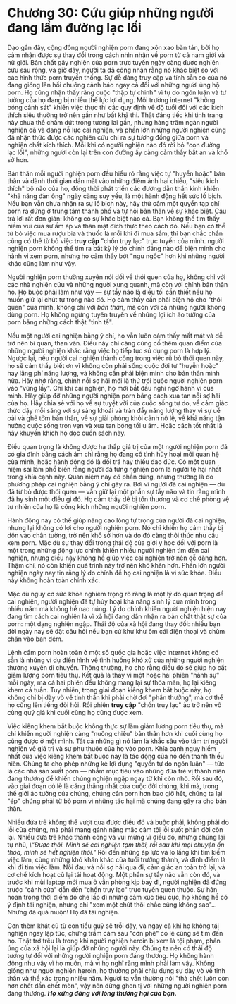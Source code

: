 # Chương 30: Cứu giúp những người đang lầm đường lạc lối

Dạo gần đây, cộng đồng người nghiện porn đang xôn xao bàn tán, bởi họ cảm nhận được sự thay đổi trong cách nhìn nhận về porn từ cả nam giới và nữ giới. Bản chất gây nghiện của porn trực tuyến ngày càng được nghiên cứu sâu rộng, và giờ đây, người ta đã công nhận rằng nó khác biệt so với các hình thức porn truyền thống. Sự dễ dàng truy cập và tính sẵn có của nó đang gióng lên hồi chuông cảnh báo ngay cả đối với những người ủng hộ porn. Họ cũng nhận thấy rằng cuộc "thập tự chinh" vì tự do ngôn luận và tư tưởng của họ đang bị nhiều thế lực lợi dụng. Môi trường internet "không bóng cảnh sát" khiến việc thực thi các quy định về độ tuổi đối với các kích thích siêu thường trở nên gần như bất khả thi. Thật đáng tiếc khi tình trạng này chưa thể chấm dứt trong tương lai gần, nhưng hàng trăm ngàn người nghiện đã và đang nỗ lực cai nghiện, và phần lớn những người nghiện cũng đã nhận thức được các nghiên cứu chỉ ra sự tương đồng giữa porn và nghiện chất kích thích. Mỗi khi có người nghiện nào đó rời bỏ "con đường lạc lối", những người còn lại trên con đường ấy càng cảm thấy bất an và khổ sở hơn.

Bản thân mỗi người nghiện porn đều hiểu rõ rằng việc tự "huyễn hoặc" bản thân và dành thời gian dán mắt vào những điểm ảnh hai chiều, "siêu kích thích" bộ não của họ, đồng thời phát triển các đường dẫn thần kinh khiến "khả năng đàn ông" ngày càng suy yếu, là một hành động hết sức lố bịch. Nếu bạn vẫn chưa nhận ra sự lố bịch này, hãy thử cầm một quyển tạp chí porn ra đứng ở trung tâm thành phố và tự hỏi bản thân về sự khác biệt. Câu trả lời rất đơn giản: không có sự khác biệt nào cả. Bạn không thể tìm thấy niềm vui của sự ấm áp và thân mật đích thực theo cách đó. Nếu bạn có thể từ bỏ việc mua rượu bia và thuốc lá mỗi khi đi mua sắm, thì bạn chắc chắn cũng có thể từ bỏ việc **truy cập** "chốn trụy lạc" trực tuyến của mình. người nghiện porn không thể tìm ra bất kỳ lý do chính đáng nào để biện minh cho hành vi xem porn, nhưng họ cảm thấy bớt "ngu ngốc" hơn khi những người khác cũng làm như vậy.

Người nghiện porn thường xuyên nói dối về thói quen của họ, không chỉ với các nhà nghiên cứu và những người xung quanh, mà còn với chính bản thân họ. Họ buộc phải làm như vậy — sự tẩy não là điều tối cần thiết nếu họ muốn giữ lại chút tự trọng nào đó. Họ cảm thấy cần phải biện hộ cho "thói quen" của mình, không chỉ với *bản thân*, mà còn với cả những người không dùng porn. Họ không ngừng tuyên truyền về những lợi ích ảo tưởng của porn bằng những cách thật "tinh tế".

Nếu một người cai nghiện bằng ý chí, họ vẫn luôn cảm thấy mất mát và dễ trở nên bi quan, than vãn. Điều này chỉ càng củng cố thêm quan điểm của những người nghiện khác rằng việc họ tiếp tục sử dụng porn là hợp lý. Ngược lại, nếu người cai nghiện thành công trong việc rũ bỏ thói quen này, họ sẽ cảm thấy biết ơn vì không còn phải sống cuộc đời tự "huyễn hoặc" hay lãng phí năng lượng, và không cần phải biện minh cho bản thân mình nữa. Hãy nhớ rằng, chính nỗi sợ hãi mới là thứ trói buộc người nghiện porn vào "vũng lầy". Chỉ khi cai nghiện, họ mới bắt đầu nghi ngờ hành vi của mình. Hãy giúp đỡ những người nghiện porn bằng cách xua tan nỗi sợ hãi của họ. Hãy chia sẻ với họ về sự tuyệt vời của cuộc sống tự do, về cảm giác thức dậy mỗi sáng với sự sảng khoái và tràn đầy năng lượng thay vì sự uể oải và ghê tởm bản thân, về sự giải phóng khỏi cảnh nô lệ, về khả năng tận hưởng cuộc sống trọn vẹn và xua tan bóng tối u ám. Hoặc cách tốt nhất là hãy khuyến khích họ đọc cuốn sách này.

Điều quan trọng là không được hạ thấp giá trị của một người nghiện porn đã có gia đình bằng cách ám chỉ rằng họ đang cố tình hủy hoại mối quan hệ của mình, hoặc hành động đó là dối trá hay thiếu đạo đức. Có một quan niệm sai lầm phổ biến rằng người đã từng nghiện porn là người tệ hại nhất trong khía cạnh này. Quan niệm này có phần đúng, nhưng thường là do phương pháp cai nghiện bằng ý chí gây ra. Bởi vì người đã cai nghiện — dù đã từ bỏ được thói quen — vẫn giữ lại một phần sự tẩy não và tin rằng mình đã hy sinh một điều gì đó. Họ cảm thấy dễ bị tổn thương và cơ chế phòng vệ tự nhiên của họ là công kích những người nghiện porn.

Hành động này có thể giúp nâng cao lòng tự trọng của người đã cai nghiện, nhưng lại không có lợi cho người nghiện porn. Nó chỉ khiến họ cảm thấy bị dồn vào chân tường, trở nên khổ sở hơn và do đó càng thôi thúc nhu cầu xem porn. Mặc dù sự thay đổi trong thái độ của giới y học đối với porn là một trong những động lực chính khiến nhiều người nghiện tìm đến cai nghiện, nhưng điều này không hề giúp việc cai nghiện trở nên dễ dàng hơn. Thậm chí, nó còn khiến quá trình này trở nên khó khăn hơn. Phần lớn người nghiện ngày nay tin rằng lý do chính để họ cai nghiện là vì sức khỏe. Điều này không hoàn toàn chính xác.

Mặc dù nguy cơ sức khỏe nghiêm trọng rõ ràng là một lý do quan trọng để cai nghiện, người nghiện đã tự hủy hoại khả năng sinh lý của mình trong nhiều năm mà không hề nao núng. Lý do chính khiến người nghiện hiện nay đang tìm cách cai nghiện là vì xã hội đang dần nhận ra bản chất thật sự của porn: một dạng nghiện ngập. Thái độ của xã hội đang thay đổi: nhiều bạn đời ngày nay sẽ đặt câu hỏi nếu bạn cứ khư khư ôm cái điện thoại và chùm chăn vào ban đêm.

Lệnh cấm porn hoàn toàn ở một số quốc gia hoặc việc internet không có sẵn là những ví dụ điển hình về tình huống khó xử của những người nghiện thường xuyên di chuyển. Thông thường, họ cho rằng điều đó sẽ giúp họ cắt giảm lượng porn tiêu thụ. Kết quả là thay vì một hoặc hai phiên "hành sự" mỗi ngày, mà cả hai phiên đều không mang lại sự thỏa mãn, họ lại kiêng khem cả tuần. Tuy nhiên, trong giai đoạn kiêng khem bắt buộc này, họ không chỉ bị dày vò về tinh thần khi phải chờ đợi "phần thưởng", mà cơ thể họ cũng lên tiếng đòi hỏi. Rồi phiên **truy cập** "chốn trụy lạc" ảo trở nên vô cùng quý giá khi cuối cùng họ cũng được xem.

Việc kiêng khem bắt buộc không thực sự làm giảm lượng porn tiêu thụ, mà chỉ khiến người nghiện càng "nuông chiều" bản thân hơn khi cuối cùng họ cũng được ở một mình. Tất cả những gì nó làm là khắc sâu vào tâm trí người nghiện về giá trị và sự phụ thuộc của họ vào porn. Khía cạnh nguy hiểm nhất của việc kiêng khem bắt buộc này là tác động của nó đến thanh thiếu niên. Chúng ta cho phép những kẻ lợi dụng "quyền tự do ngôn luận" — tức là các nhà sản xuất porn — nhắm mục tiêu vào những đứa trẻ vị thành niên đáng thương để khiến chúng nghiện ngập ngay từ khi còn nhỏ. Rồi sau đó, vào giai đoạn có lẽ là căng thẳng nhất của cuộc đời chúng, khi mà, trong thế giới ảo tưởng của chúng, chúng cần porn hơn bao giờ hết, chúng ta lại "ép" chúng phải từ bỏ porn vì những tác hại mà chúng đang gây ra cho bản thân.

Nhiều đứa trẻ không thể vượt qua được điều đó và buộc phải, không phải do lỗi của chúng, mà phải mang gánh nặng mặc cảm tội lỗi suốt phần đời còn lại. Nhiều đứa trẻ khác thành công và vui mừng vì điều đó, nhưng chúng lại tự nhủ, *\“Được thôi. Mình sẽ cai nghiện tạm thời, rồi sau khi mọi chuyện ổn thỏa, mình sẽ hết nghiện thôi.\"* Rồi đến những áp lực và lo lắng khi tìm kiếm việc làm, cùng những khó khăn khác của tuổi trưởng thành, và đỉnh điểm là khi đi tìm việc làm. Nỗi đau và nỗi sợ hãi qua đi, cảm giác an toàn trở lại, và cơ chế kích hoạt cũ lại tái hoạt động. Một phần sự tẩy não vẫn còn đó, và trước khi mùi laptop mới mua ở văn phòng kịp bay đi, người nghiện đã đứng trước "cánh cửa" dẫn đến "chốn trụy lạc" trực tuyến quen thuộc. Sự hân hoan trong thời điểm đó che lấp đi những cảm xúc tiêu cực, họ không hề có ý định tái nghiện, nhưng chỉ "xem một chút thôi chắc cũng không sao"... Nhưng đã quá muộn! Họ đã tái nghiện.

Cơn thèm khát cũ từ con tiểu quỷ sẽ trỗi dậy, và ngay cả khi họ không tái nghiện ngay lập tức, chứng trầm cảm sau "cơn phê" có lẽ cũng sẽ tìm đến họ. Thật trớ trêu là trong khi người nghiện heroin bị xem là tội phạm, phản ứng của xã hội lại là giúp đỡ những người này. Chúng ta nên có thái độ tương tự đối với những người nghiện porn đáng thương. Họ không hành động như vậy vì họ muốn, mà vì họ nghĩ rằng mình phải làm vậy. Không giống như người nghiện heroin, họ thường phải chịu đựng sự dày vò về tinh thần và thể xác trong nhiều năm. Người ta vẫn thường nói "thà chết luôn còn hơn chết dần chết mòn", vậy nên đừng ghen tị với những người nghiện porn đáng thương. ***Họ xứng đáng với lòng thương hại của bạn.***